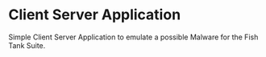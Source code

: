 # Client Server Application

Simple Client Server Application to emulate a possible Malware for the Fish Tank Suite.
